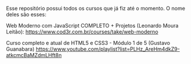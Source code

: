 Esse repositório possui todos os cursos que já fiz até o momento.
O nome deles são esses:

Web Moderno com JavaScript COMPLETO + Projetos (Leonardo Moura Leitão):
https://www.cod3r.com.br/courses/take/web-moderno

Curso completo e atual de HTML5 e CSS3 - Módulo 1 de 5 (Gustavo Guanabara)
https://www.youtube.com/playlist?list=PLHz_AreHm4dkZ9-atkcmcBaMZdmLHft8n